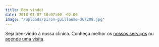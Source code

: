 ```yaml
---
title: Bem vindo!
date: 2018-01-07 10:07:00 -02:00
image: "/uploads/piron-guillaume-367208.jpg"
---
```


Seja ben-vindo à nossa clínica. Conheça melhor os [nossos serviços](#) ou [agende uma visita](#).